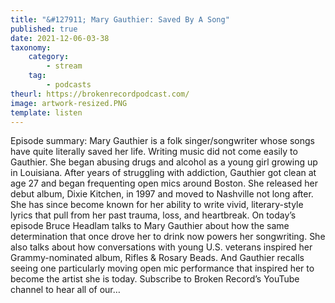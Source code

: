 ```yaml
---
title: "&#127911; Mary Gauthier: Saved By A Song"
published: true
date: 2021-12-06-03-38
taxonomy:
    category:
        - stream
    tag:
        - podcasts
theurl: https://brokenrecordpodcast.com/
image: artwork-resized.PNG
template: listen
---
```


Episode summary: Mary Gauthier is a folk singer/songwriter whose songs have quite literally saved her life. Writing music did not come easily to Gauthier. She began abusing drugs and alcohol as a young girl growing up in Louisiana. After years of struggling with addiction, Gauthier got clean at age 27 and began frequenting open mics around Boston. She released her debut album, Dixie Kitchen, in 1997 and moved to Nashville not long after. She has since become known for her ability to write vivid, literary-style lyrics that pull from her past trauma, loss, and heartbreak. On today&rsquo;s episode Bruce Headlam talks to Mary Gauthier about how the same determination that once drove her to drink now powers her songwriting. She also talks about how conversations with young U.S. veterans inspired her Grammy-nominated album, Rifles &amp; Rosary Beads. And Gauthier recalls seeing one particularly moving open mic performance that inspired her to become the artist she is today. Subscribe to Broken Record&rsquo;s YouTube channel to hear all of our&hellip;
